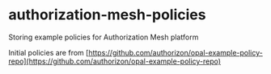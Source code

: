 # authorization-mesh-policies
Storing example policies for Authorization Mesh platform

Initial policies are from [https://github.com/authorizon/opal-example-policy-repo](https://github.com/authorizon/opal-example-policy-repo)
